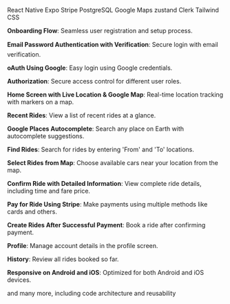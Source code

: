React Native
Expo
Stripe
PostgreSQL
Google Maps
zustand
Clerk
Tailwind CSS

 **Onboarding Flow**: Seamless user registration and setup process.

**Email Password Authentication with Verification**: Secure login with email verification.

**oAuth Using Google**: Easy login using Google credentials.

**Authorization**: Secure access control for different user roles.

**Home Screen with Live Location & Google Map**: Real-time location tracking with markers on a map.

**Recent Rides**: View a list of recent rides at a glance.

**Google Places Autocomplete**: Search any place on Earth with autocomplete suggestions.

**Find Rides**: Search for rides by entering 'From' and 'To' locations.

**Select Rides from Map**: Choose available cars near your location from the map.

**Confirm Ride with Detailed Information**: View complete ride details, including time and fare price.

**Pay for Ride Using Stripe**: Make payments using multiple methods like cards and others.

**Create Rides After Successful Payment**: Book a ride after confirming payment.

**Profile**: Manage account details in the profile screen.

**History**: Review all rides booked so far.

**Responsive on Android and iOS**: Optimized for both Android and iOS devices.

and many more, including code architecture and reusability
